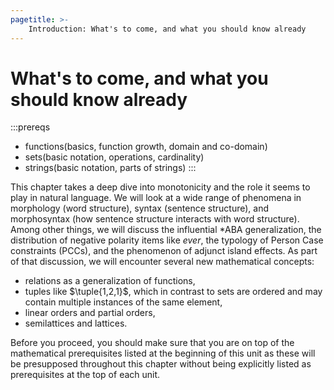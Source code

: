 ```yaml
---
pagetitle: >-
    Introduction: What's to come, and what you should know already
---
```


# What's to come, and what you should know already

:::prereqs
- functions(basics, function growth, domain and co-domain)
- sets(basic notation, operations, cardinality)
- strings(basic notation, parts of strings)
:::

This chapter takes a deep dive into monotonicity and the role it seems to play in natural language.
We will look at a wide range of phenomena in morphology (word structure), syntax (sentence structure), and morphosyntax (how sentence structure interacts with word structure).
Among other things, we will discuss the influential \*ABA generalization, the distribution of negative polarity items like *ever*, the typology of Person Case constraints (PCCs), and the phenomenon of adjunct island effects.
As part of that discussion, we will encounter several new mathematical concepts:

- relations as a generalization of functions,
- tuples like $\tuple{1,2,1}$, which in contrast to sets are ordered and may contain multiple instances of the same element,
- linear orders and partial orders,
- semilattices and lattices.

Before you proceed, you should make sure that you are on top of the mathematical prerequisites listed at the beginning of this unit as these will be presupposed throughout this chapter without being explicitly listed as prerequisites at the top of each unit.
